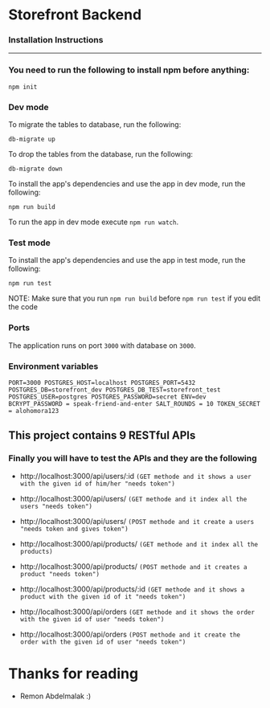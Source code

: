 











# Storefront Backend
### Installation Instructions
---
### You need to run the following to install npm before anything:
`npm init`

### Dev mode
To migrate the tables to database, run the following:

`db-migrate up`

To drop the tables from the database, run the following:

`db-migrate down`


To install the app's dependencies and use the app in dev mode, run the following:

`npm run build`


To run the app in dev mode execute `npm run watch`.

### Test mode
To install the app's dependencies and use the app in test mode, run the following:

`npm run test`

NOTE: Make sure that you run `npm run build` before `npm run test` if you edit the code

### Ports
The application runs on port `3000` with database on `3000`.

### Environment variables
`PORT=3000
POSTGRES_HOST=localhost
POSTGRES_PORT=5432
POSTGRES_DB=storefront_dev
POSTGRES_DB_TEST=storefront_test
POSTGRES_USER=postgres
POSTGRES_PASSWORD=secret
ENV=dev
BCRYPT_PASSWORD = speak-friend-and-enter
SALT_ROUNDS = 10
TOKEN_SECRET = alohomora123`

## This project contains 9 RESTful APIs
### Finally you will have to test the APIs and they are the following 

- http://localhost:3000/api/users/:id  `(GET methode and it shows a user with the given id of him/her "needs token")`

- http://localhost:3000/api/users/  `(GET methode and it index all the users "needs token")`

- http://localhost:3000/api/users/  `(POST methode and it create a users "needs token and gives token")`

- http://localhost:3000/api/products/  `(GET methode and it index all the products)`

- http://localhost:3000/api/products/  `(POST methode and it creates a product "needs token")`

- http://localhost:3000/api/products/:id  `(GET methode and it shows a product with the given id of it "needs token")`

- http://localhost:3000/api/orders  `(GET methode and it shows the order with the given id of user "needs token")`

- http://localhost:3000/api/orders  `(POST methode and it create the order with the given id of user "needs token")`


# Thanks for reading
- Remon Abdelmalak :)